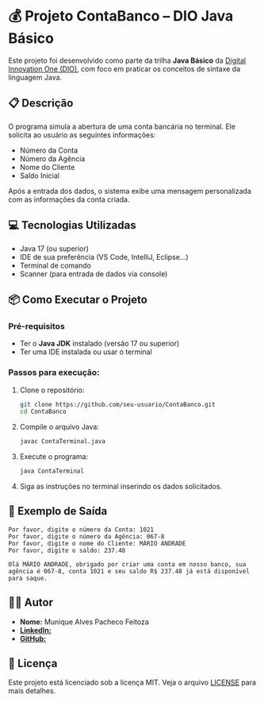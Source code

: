 
# 💰 Projeto ContaBanco – DIO Java Básico

Este projeto foi desenvolvido como parte da trilha **Java Básico** da [Digital Innovation One (DIO)](https://www.dio.me), com foco em praticar os conceitos de sintaxe da linguagem Java.

## 📋 Descrição

O programa simula a abertura de uma conta bancária no terminal. Ele solicita ao usuário as seguintes informações:

- Número da Conta
- Número da Agência
- Nome do Cliente
- Saldo Inicial

Após a entrada dos dados, o sistema exibe uma mensagem personalizada com as informações da conta criada.

## 💻 Tecnologias Utilizadas

- Java 17 (ou superior)
- IDE de sua preferência (VS Code, IntelliJ, Eclipse...)
- Terminal de comando
- Scanner (para entrada de dados via console)

## 📦 Como Executar o Projeto

### Pré-requisitos

- Ter o **Java JDK** instalado (versão 17 ou superior)
- Ter uma IDE instalada ou usar o terminal

### Passos para execução:

1. Clone o repositório:
   ```bash
   git clone https://github.com/seu-usuario/ContaBanco.git
   cd ContaBanco
   ```

2. Compile o arquivo Java:
   ```bash
   javac ContaTerminal.java
   ```

3. Execute o programa:
   ```bash
   java ContaTerminal
   ```

4. Siga as instruções no terminal inserindo os dados solicitados.

## 🧾 Exemplo de Saída

```text
Por favor, digite o número da Conta: 1021
Por favor, digite o número da Agência: 067-8
Por favor, digite o nome do Cliente: MÁRIO ANDRADE
Por favor, digite o saldo: 237.48

Olá MÁRIO ANDRADE, obrigado por criar uma conta em nosso banco, sua agência é 067-8, conta 1021 e seu saldo R$ 237.48 já está disponível para saque.
```

## 👨‍💻 Autor

- **Nome:** Munique Alves Pacheco Feitoza  
-  [**LinkedIn:**](https://www.linkedin.com/in/munique-feitoza-77034b231/)  
-  [**GitHub:**](https://github.com/Munique-Feitoza)

## 📝 Licença

Este projeto está licenciado sob a licença MIT. Veja o arquivo [LICENSE](LICENSE) para mais detalhes.
